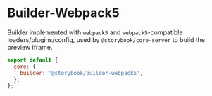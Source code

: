 # Builder-Webpack5

Builder implemented with `webpack5` and `webpack5`-compatible loaders/plugins/config, used by `@storybook/core-server` to build the preview iframe.

```js
export default {
  core: {
    builder: '@storybook/builder-webpack5',
  },
};
```
